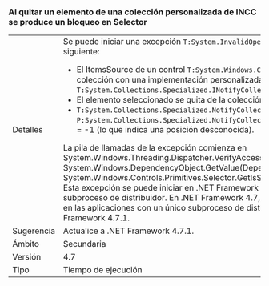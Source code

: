 ### <a name="crash-in-selector-when-removing-an-item-from-a-custom-incc-collection"></a>Al quitar un elemento de una colección personalizada de INCC se produce un bloqueo en Selector

|   |   |
|---|---|
|Detalles|Se puede iniciar una excepción <code>T:System.InvalidOperationException</code> en el escenario siguiente:<ul><li>El ItemsSource de un control <code>T:System.Windows.Controls.Primitives.Selector</code> es una colección con una implementación personalizada de <code>T:System.Collections.Specialized.INotifyCollectionChanged</code>.</li><li>El elemento seleccionado se quita de la colección.</li><li><code>T:System.Collections.Specialized.NotifyCollectionChangedEventArgs</code> tiene <code>P:System.Collections.Specialized.NotifyCollectionChangedEventArgs.OldStartingIndex</code> = -1 (lo que indica una posición desconocida).</li></ul>La pila de llamadas de la excepción comienza en System.Windows.Threading.Dispatcher.VerifyAccess() en System.Windows.DependencyObject.GetValue(DependencyProperty dp) en System.Windows.Controls.Primitives.Selector.GetIsSelected(DependencyObject elemento). Esta excepción se puede iniciar en .NET Framework 4.5 si la aplicación tiene más de un subproceso de distribuidor. En .NET Framework 4.7, la excepción también se puede iniciar en las aplicaciones con un único subproceso de distribuidor. El problema se corrigió en .NET Framework 4.7.1.|
|Sugerencia|Actualice a .NET Framework 4.7.1.|
|Ámbito|Secundaria|
|Versión|4.7|
|Tipo|Tiempo de ejecución|

